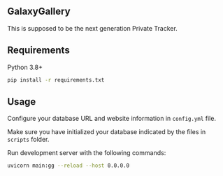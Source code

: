 ## GalaxyGallery

This is supposed to be the next generation Private Tracker.

## Requirements

Python 3.8+

```bash
pip install -r requirements.txt
```

## Usage

Configure your database URL and website information in `config.yml` file.

Make sure you have initialized your database indicated by the files in `scripts` folder.

Run development server with the following commands:

```bash
uvicorn main:gg --reload --host 0.0.0.0
```